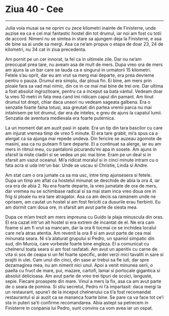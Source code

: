 
# Ziua 40 - Cee



---

Julia voia musai sa ne oprim cu zece kilometri inainte de Finisterre, unde auzise ea ca e cel mai fantastic hostel din tot drumul, iar noi am fost cu totii de accord. Nimeni nu se simtea in stare sa ajungem deja la Finisterre, e asa de bine sa ai unde sa mergi. Asa ca ne’am propus o etapa de doar 23, 24 de kilometri, nu 34 cat in ziua precedenta.

Am pornit pe un cer innorat, la fel ca in ultimele zile. Dar nu ne’am preocupat prea tare, nu aveam asa de mult de mers. Dupa vreo ora de mers am ajuns la un bar care se lauda ca e singurul in urmatorii 15 kilometri. Fetele s’au oprit, dar eu am vrut sa merg mai departe, era prea devreme pentru o pauza. Drumul era simplu, dar ploua fin. Ei bine, am mers prin ploaie fara sa vad mai nimic, din ce in ce mai mai bine de trei ore. Dar ultima a fost absolut ingrozitoare, pentru ca a inceput sa bata vantul. Vedeam doar la vreo 10 metri in fata mea cand imi ridicam capul din pamant. Am tinut drumul tot drept, chiar daca uneori nu vedeam sageata galbena. Era o senzatie foarte faina totusi, asa greutati din partea vremii parca nu mai intalnisem pe tot drumul, dar era de inteles, e greu de ajuns la capatul lumii. Senzatia de aventura medievala era foarte puternica.

La un moment dat am auzit pasi in spate. Era un tip din tara bascilor cu care am injurat vremea timp de vreo 5 minute. El era tare grabit, mi’a spus ca a alergat ca sa ajunga mai repede undeva. Din fericire se auzeau zgomote de masini, asa ca nu puteam fi tare departe. El a continuat sa alerge, iar eu am mers in ritmul meu, cu pantalonii picurandu’mi apa in sosete. Am ajuns in sfarsit la niste cladiri si se vedea un pic mai bine. Eram pe un deal si in sfarsit am vazut oceanul. Mi’a ridicat moralul si in cinci minute intram cu o fata acra si uda intr’un bar. Unde se uscau si Christie, Linda si Andre.

Am stat cam o ora jumate ca sa ma usc, intre timp ajunsesera si fetele. Dupa un timp am aflat ca hostelul minunat se deschide de abia la ora 4, iar ora era de abia 2. Nu era foarte departe, la vreo jumatate de ora de mers, dar vremea nu se schimbase radical si sa mai stam inca vreo doua ore in frig si ploaie nu era tare atragator. Asa ca am decis sa ramanem unde ne oprisem, am cautat un hostel si am fost fericiti ca dusurile erau fierbinti. Eu am dormit cam doua ore, in sfarsit am avut parte de siesta mea.

Dupa ce m’am trezit am mers impreuna cu Guido la plaja minuscula din oras. El era cazat intr’un alt hostel si era extrem de incantat de el. Ne era cam foame si am fi vrut sa mancam, dar la ora 6 tocmai ce se inchidea localul care ne’a atras atentia. Am revenit la ora 8 si am avut parte de cea mai minunata seara. Ni s’a alaturat grupului si Pedro, un spaniol simpatic din sud, din Murcia, care vorbeste foarte bine engleza. El a comunicat cu chelnerul toata seara si am fost rasfatati. Am avut un aperitiv cu carne de vita si sos de ceapa si un fel foarte specific, ardei verzi mici tavaliti in sare si prajiti in ulei. Cam unul din cinci, din sase ar trebui sa fie iuti, dar spre dezamagirea mea, nu am nimerit nici unul. Apoi a venit minunea serii, o paella cu fruct de mare, pui, mazare, cartofi, lamai si portocale gigantica si absolut delicioasa. Am avut parte de vreo trei tipuri de scoici, languste, sepie. Fiecare proaspete din mare. Vinul a mers la fix, asa ca am avut parte de o seara de pomina. Si stiu secretul, Pedro ni l’a impartasit: daca mergi la un restaurant, spune’i de la inceput chelnerului ca ti’a fost recomandat restaurantul si ai auzit ca se mananca foarte bine. Se pare ca va face tot ce’i sta in puteri sa’ti confirme recomandarea. Abia astept sa petrecem in Finisterre in conpania lui Pedro, sunt convins ca vom avea iar un ospat.